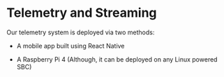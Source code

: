 # Telemetry and Streaming

Our telemetry system is deployed via two methods:

* A mobile app built using React Native

* A Raspberry Pi 4 (Although, it can be deployed on any Linux powered SBC)